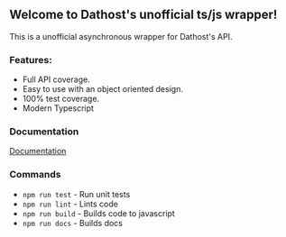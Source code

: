 ## Welcome to Dathost's unofficial ts/js wrapper!

This is a unofficial asynchronous wrapper for Dathost's API.

### Features:

* Full API coverage.
* Easy to use with an object oriented design.
* 100% test coverage.
* Modern Typescript

### Documentation

[Documentation](http://dathost.wardpearce.com/ts/docs)

### Commands

- `npm run test` - Run unit tests
- `npm run lint` - Lints code
- `npm run build` - Builds code to javascript
- `npm run docs` - Builds docs
